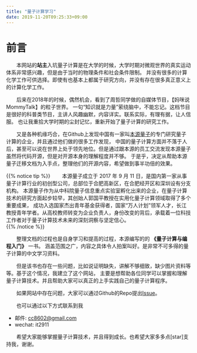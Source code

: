 ```yaml
---
title: "量子计算学习"
date: 2019-11-20T09:25:33+09:00
---
```


# 前言

&emsp;&emsp;本网站的**站主**入坑量子计算是在大学的时候，大学时期对微观世界的真实运动体系非常感兴趣，但是由于当时的物理条件和社会条件限制。
并没有很多的计算化学工作可供选择。即使有也基本上都属于研究方向，并没有存在很多真正意义上的计算化学工作。

&emsp;&emsp;后来在2018年的时候，偶然机会，看到了周哲同学做的自媒体节目，【妈咪说MommyTalk】的粒子世界。
一句“知识就是力量”萦绕脑中，不能忘记。这档节目是很好的科普类节目，主讲人风趣幽默，内容详实。联系实际，有理有据，让人信服。
也让我重拾大学时期的尘封记忆，重新开始了量子计算的研究工作。

&emsp;&emsp;又是各种机缘巧合，在Github上发现中国有一家叫[本源量子](http://originqc.com.cn/)的专门研究量子计算的企业，并且通过他们做的很多工作发现，
中国的量子计算方面并不落于人后，甚至可以说在世界上处于领先地位。但是通过跟本源的员工交流发现本源量子虽然将代码开源，但是对开源本身的理解程度并不够。
于是乎，决定从帮助本源量子迁移文档为入手点，整理他们的开源内容，希望做到事半功倍的效果。

{{% notice tip %}}
&emsp;&emsp;本源量子成立于 2017 年 9 月 11 日，是国内第一家从事量子计算行业的初创型公司，总部位于合肥高新区，在合肥经开区和深圳设有分支机构。
本源量子作为从中科院量子信息重点实验室孵化出来的企业，在量子计算技术的研究方面起步较早，其创始人郭国平教授在实用化量子计算领域取得了多个重要成果，
成功入选国家杰出青年基金获得者，国家“万人计划”领军人才，长江教授青年学者。从高校教师转变为企业负责人，身份改变的背后，承载着一位科技工作者对于量子计算技术未来的深刻洞察与坚定信心。  
{{% /notice %}}

&emsp;&emsp;整理文档的过程也是自身学习和提高的过程，本源编写的的 **《量子计算与编程入门》** 一书。
涵盖范围之广，内容之具体令人拍案叫好。是非常不可多得的量子计算的中文学习资料。

&emsp;&emsp;但是该书也存在一些问题，比如说证明缺失，讲解不够细致，缺少图片资料等等。基于这个情况，我建立了这个网站，
主要是想帮助各位同学可以掌握和理解量子计算技术。并且帮助大家可以真正的上手实践自己的量子计算程序。

&emsp;&emsp;如果网站中存在问题，大家可以通过Github的Repo提出[Issue](https://github.com/it2911/qlearn.dev/issues)。

&emsp;&emsp;也可以通过以下方式联系到我

+ 邮件: cc8602@gmail.com
+ wechat: it2911

&emsp;&emsp;希望大家能够掌握量子计算技术，并且得到成长。也希望大家多多点[star]支持我，谢谢。
